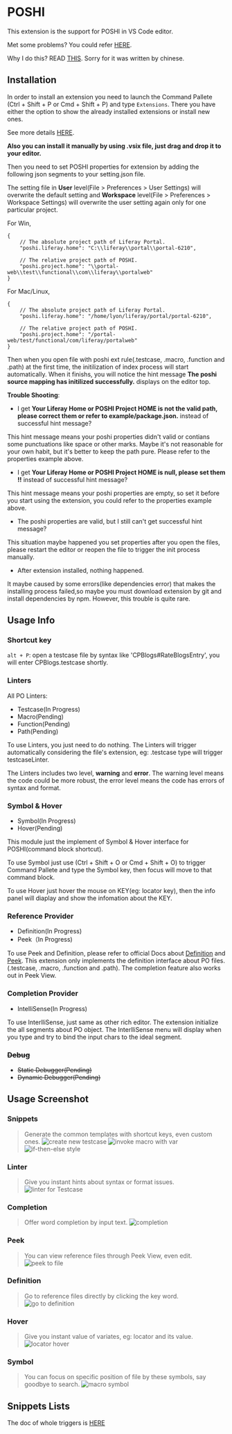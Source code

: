 # POSHI

This extension is the support for POSHI in VS Code editor. 

Met some problems? You could refer [HERE](https://github.com/haoliangwu/vscode-poshi/wiki/Snippets-List-Doc).

Why I do this? READ [THIS](./INSPIRATION.md). Sorry for it was written by chinese.

## Installation
In order to install an extension you need to launch the Command Pallete (Ctrl + Shift + P or Cmd + Shift + P) and type `Extensions`. There you have either the option to show the already installed extensions or install new ones.

See more details [HERE](https://marketplace.visualstudio.com/items?itemName=lyon.POSHI).

**Also you can install it manually by using .vsix file, just drag and drop it to your editor.**

Then you need to set POSHI properties for extension by adding the following json segments to your setting.json file. 

The setting file in **User** level(File > Preferences > User Settings) will overwrite the default setting and **Workspace** level(File > Preferences > Workspace Settings) will overwrite the user setting again only for one particular project.

For Win, 
```
{
    // The absolute project path of Liferay Portal.
    "poshi.liferay.home": "C:\\liferay\\portal\\portal-6210",

    // The relative project path of POSHI.
	"poshi.project.home": "\\portal-web\\test\\functional\\com\\liferay\\portalweb"
}
```
For Mac/Linux,
```
{
	// The absolute project path of Liferay Portal.
	"poshi.liferay.home": "/home/lyon/liferay/portal/portal-6210",

	// The relative project path of POSHI.
	"poshi.project.home": "/portal-web/test/functional/com/liferay/portalweb"
}
```

Then when you open file with poshi ext rule(.testcase, .macro, .function and .path) at the first time, the initilization of index process will start automatically. When it finishs, you will notice the hint message **The poshi source mapping has initilized successfully.** displays on the editor top.

**Trouble Shooting**:
* I get **Your Liferay Home or POSHI Project HOME is not the valid path, please correct them or refer to example/package.json.** instead of successful hint message?

This hint message means your poshi properties didn't valid or contians some punctuations like space or other marks. Maybe it's not reasonable for your own habit, but it's better to keep the path pure. Please refer to the properties example above.

* I get **Your Liferay Home or POSHI Project HOME is null, please set them !!** instead of successful hint message?

This hint message means your poshi properties are empty, so set it before you start using the extension, you could refer to the properties example above.

* The poshi properties are valid, but I still can't get successful hint message?

This situation maybe happened you set properties after you open the files, please restart the editor or reopen the file to trigger the init process manually. 

* After extension installed, nothing happened.

It maybe caused by some errors(like dependencies error) that makes the installing process failed,so maybe you must download extension by git and install dependencies by npm. However, this trouble is quite rare.


## Usage Info
### Shortcut key
``alt + P``: open a testcase file by syntax like 'CPBlogs#RateBlogsEntry', you will enter CPBlogs.testcase shortly.

### Linters
All PO Linters:
* Testcase(In Progress)
* Macro(Pending)
* Function(Pending)
* Path(Pending)

To use Linters, you just need to do nothing. The Linters will trigger automatically considering the file's extension, eg: .testcase type will trigger testcaseLinter.

The Linters includes two level, **warning** and **error**. The warning level means the code could be more robust, the error level means the code has errors of syntax and format. 

### Symbol & Hover
* Symbol(In Progress)
* Hover(Pending)

This module just the implement of Symbol & Hover interface for POSHI(command block shortcut). 

To use Symbol just use (Ctrl + Shift + O or Cmd + Shift + O) to trigger Command Pallete and type the Symbol key, then focus will move to that command block. 

To use Hover just hover the mouse on KEY(eg: locator key), then the info panel will diaplay and show the infomation about the KEY.

### Reference Provider
* Definition(In Progress)
* Peek（In Progress)

To use Peek and Definition, please refer to official Docs about [Definition][1] and [Peek][2]. This extension only implements the definition interface about PO files.(.testcase, .macro, .function and .path). The completion feature also works out in Peek View.

### Completion Provider
* IntelliSense(In Progress)

To use InterlliSense, just same as other rich editor. The extension initialize the all segments about PO object. The InterlliSense menu will display when you type and try to bind the input chars to the ideal segment.

### ~~Debug~~
* ~~Static Debugger(Pending)~~
* ~~Dynamic Debugger(Pending)~~

## Usage Screenshot
### Snippets
> Generate the common templates with shortcut keys, even custom ones.
![create new testcase](images/snippet1.gif)
![invoke macro with var](images/snippet2.gif)
![if-then-else style](images/snippet3.gif)

### Linter
> Give you instant hints about syntax or format issues.
![linter for Testcase](images/linter.gif)

### Completion
> Offer word completion by input text.
![completion](images/completion.gif)

### Peek
> You can view reference files through Peek View, even edit.
![peek to file](images/peek.gif)

### Definition
> Go to reference files directly by clicking the key word.
![go to definition](images/definition.gif)

### Hover
> Give you instant value of variates, eg: locator and its value.
![locator hover](images/hover.gif)

### Symbol
> You can focus on specific position of file by these symbols, say goodbye to search.
![macro symbol](images/symbol.gif)

## Snippets Lists

The doc of whole triggers is [HERE](https://github.com/haoliangwu/vscode-poshi/wiki/Snippets-List-Doc)

[1]: https://code.visualstudio.com/docs/editor/editingevolved#_go-to-definition
[2]: https://code.visualstudio.com/docs/editor/editingevolved#_peek
